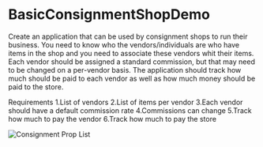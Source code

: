 # BasicConsignmentShopDemo

Create an application that can be used by consignment shops to run their business. 
You need to know who the vendors/individuals are who have items in the shop and 
you need to associate these vendors whit their items.
Each vendor should be assigned a standard commission, 
but that may need to be changed on a per-vendor basis.
The application should track how much should be paid to each vendor as well as 
how much money should be paid to the store.

Requirements
1.List of vendors
2.List of items per vendor
3.Each vendor should have a default commission rate
4.Commissions can change
5.Track how much to pay the vendor
6.Track how much to pay the store

![Consignment Prop  List](https://user-images.githubusercontent.com/95772250/183614399-22b490aa-9871-4178-b6cd-1b877846fcee.png)

